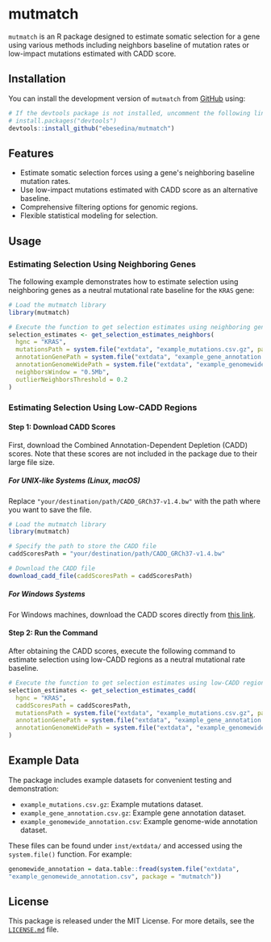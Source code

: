 # mutmatch

`mutmatch` is an R package designed to estimate somatic selection for a gene using various methods including neighbors baseline of mutation rates or low-impact mutations estimated with CADD score.

## Installation

You can install the development version of `mutmatch` from [GitHub](https://github.com/ebesedina/mutmatch) using:

```R
# If the devtools package is not installed, uncomment the following line:
# install.packages("devtools")
devtools::install_github("ebesedina/mutmatch")
```

## Features

- Estimate somatic selection forces using a gene's neighboring baseline mutation rates.
- Use low-impact mutations estimated with CADD score as an alternative baseline.
- Comprehensive filtering options for genomic regions.
- Flexible statistical modeling for selection.

## Usage

### Estimating Selection Using Neighboring Genes

The following example demonstrates how to estimate selection using neighboring genes as a neutral mutational rate baseline for the `KRAS` gene:

```R
# Load the mutmatch library
library(mutmatch)

# Execute the function to get selection estimates using neighboring genes
selection_estimates <- get_selection_estimates_neighbors(
  hgnc = "KRAS",
  mutationsPath = system.file("extdata", "example_mutations.csv.gz", package = "mutmatch"),
  annotationGenePath = system.file("extdata", "example_gene_annotation.csv.gz", package = "mutmatch"),
  annotationGenomeWidePath = system.file("extdata", "example_genomewide_annotation.csv", package = "mutmatch"),
  neighborsWindow = "0.5Mb",
  outlierNeighborsThreshold = 0.2
)
```

### Estimating Selection Using Low-CADD Regions

#### Step 1: Download CADD Scores

First, download the Combined Annotation-Dependent Depletion (CADD) scores. Note that these scores are not included in the package due to their large file size.

##### For UNIX-like Systems (Linux, macOS)

Replace `"your/destination/path/CADD_GRCh37-v1.4.bw"` with the path where you want to save the file.

```R
# Load the mutmatch library
library(mutmatch)

# Specify the path to store the CADD file
caddScoresPath = "your/destination/path/CADD_GRCh37-v1.4.bw"

# Download the CADD file
download_cadd_file(caddScoresPath = caddScoresPath)
```

##### For Windows Systems

For Windows machines, download the CADD scores directly from [this link](https://krishna.gs.washington.edu/download/CADD/bigWig/CADD_GRCh37-v1.4.bw).

#### Step 2: Run the Command

After obtaining the CADD scores, execute the following command to estimate selection using low-CADD regions as a neutral mutational rate baseline.

```R
# Execute the function to get selection estimates using low-CADD regions
selection_estimates <- get_selection_estimates_cadd(
  hgnc = "KRAS",
  caddScoresPath = caddScoresPath,
  mutationsPath = system.file("extdata", "example_mutations.csv.gz", package = "mutmatch"),
  annotationGenePath = system.file("extdata", "example_gene_annotation.csv.gz", package = "mutmatch"),
  annotationGenomeWidePath = system.file("extdata", "example_genomewide_annotation.csv", package = "mutmatch")
)
```

## Example Data

The package includes example datasets for convenient testing and demonstration:

- `example_mutations.csv.gz`: Example mutations dataset.
- `example_gene_annotation.csv.gz`: Example gene annotation dataset.
- `example_genomewide_annotation.csv`: Example genome-wide annotation dataset.

These files can be found under `inst/extdata/` and accessed using the `system.file()` function. 
For example:

```R
genomewide_annotation = data.table::fread(system.file("extdata", 
"example_genomewide_annotation.csv", package = "mutmatch"))
```

## License

This package is released under the MIT License. For more details, see the [`LICENSE.md`](LICENSE.md) file.


